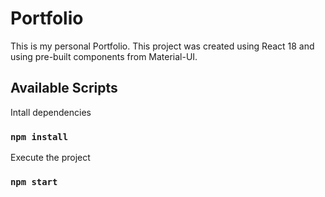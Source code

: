 # Portfolio

This is my personal Portfolio.
This project was created using React 18 and using pre-built components from Material-UI.

## Available Scripts
Intall dependencies
### `npm install`
Execute the project
### `npm start`
